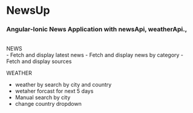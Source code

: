 # NewsUp
<h3> Angular-Ionic News Application with newsApi, weatherApi., </h3>
<br/>
NEWS
<br/>
 - Fetch and display latest news 
 - Fetch and display news by category
 - Fetch and display sources 
<br/>
 
 WEATHER
<br/>
 - weather by search by city and country 
 - wetaher forcast for next 5 days
 - Manual search by city
 - change country dropdown
